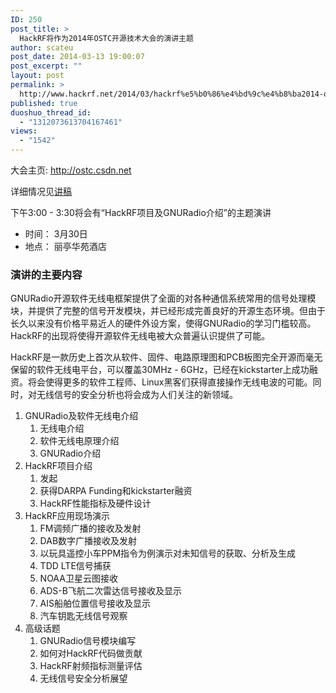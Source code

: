 ```yaml
---
ID: 250
post_title: >
  HackRF将作为2014年OSTC开源技术大会的演讲主题
author: scateu
post_date: 2014-03-13 19:00:07
post_excerpt: ""
layout: post
permalink: >
  http://www.hackrf.net/2014/03/hackrf%e5%b0%86%e4%bd%9c%e4%b8%ba2014-ostc%e5%bc%80%e6%ba%90%e6%8a%80%e6%9c%af%e5%a4%a7%e4%bc%9a%e7%9a%84%e6%bc%94%e8%ae%b2%e4%b8%bb%e9%a2%98/
published: true
duoshuo_thread_id:
  - "1312073613704167461"
views:
  - "1542"
---
```

大会主页: <a href="http://ostc.csdn.net">http://ostc.csdn.net</a>

详细情况见<a href="http://www.hackrf.net/2014/03/ostc-2014-gnuradio-hackrf-scateu/">讲稿</a>

下午3:00 - 3:30将会有“HackRF项目及GNURadio介绍”的主题演讲
<ul>
	<li>时间： 3月30日</li>
	<li>地点： 丽亭华苑酒店</li>
</ul>
<h3>演讲的主要内容</h3>
GNURadio开源软件无线电框架提供了全面的对各种通信系统常用的信号处理模块，并提供了完整的信号开发模块，并已经形成完善良好的开源生态环境。但由于长久以来没有价格平易近人的硬件外设方案，使得GNURadio的学习门槛较高。HackRF的出现将使得开源软件无线电被大众普遍认识提供了可能。

HackRF是一款历史上首次从软件、固件、电路原理图和PCB板图完全开源而毫无保留的软件无线电平台，可以覆盖30MHz - 6GHz，已经在kickstarter上成功融资。将会使得更多的软件工程师、Linux黑客们获得直接操作无线电波的可能。同时，对无线信号的安全分析也将会成为人们关注的新领域。
<ol>
	<li>GNURadio及软件无线电介绍
<ol>
	<li>无线电介绍</li>
	<li>软件无线电原理介绍</li>
	<li>GNURadio介绍</li>
</ol>
</li>
	<li>HackRF项目介绍
<ol>
	<li>发起</li>
	<li>获得DARPA Funding和kickstarter融资</li>
	<li>HackRF性能指标及硬件设计</li>
</ol>
</li>
	<li>HackRF应用现场演示
<ol>
	<li>FM调频广播的接收及发射</li>
	<li>DAB数字广播接收及发射</li>
	<li>以玩具遥控小车PPM指令为例演示对未知信号的获取、分析及生成</li>
	<li>TDD LTE信号捕获</li>
	<li>NOAA卫星云图接收</li>
	<li>ADS-B飞航二次雷达信号接收及显示</li>
	<li>AIS船舶位置信号接收及显示</li>
	<li>汽车钥匙无线信号观察</li>
</ol>
</li>
	<li>高级话题
<ol>
	<li>GNURadio信号模块编写</li>
	<li>如何对HackRF代码做贡献</li>
	<li>HackRF射频指标测量评估</li>
	<li>无线信号安全分析展望</li>
</ol>
</li>
</ol>